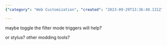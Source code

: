 ```yaml
---
{"category": "Web Customization", "created": "2023-09-29T13:36:40.131Z", "date": "2023-09-29 13:36:40", "description": "This user discusses various ways to customize or modify the appearance of a website called \"bilibili\" using tools like Dark Reader and filter mode toggles.", "modified": "2023-09-29T13:40:28.513Z", "tags": ["bilibili", "website customization", "dark reader", "filter mode toggles", "appearance modification", "tools for website modification", "user solutions"], "title": "Bilibili Dark Reader Mod"}

---
```


maybe toggle the filter mode triggers will help?

or stylus? other modding tools?

